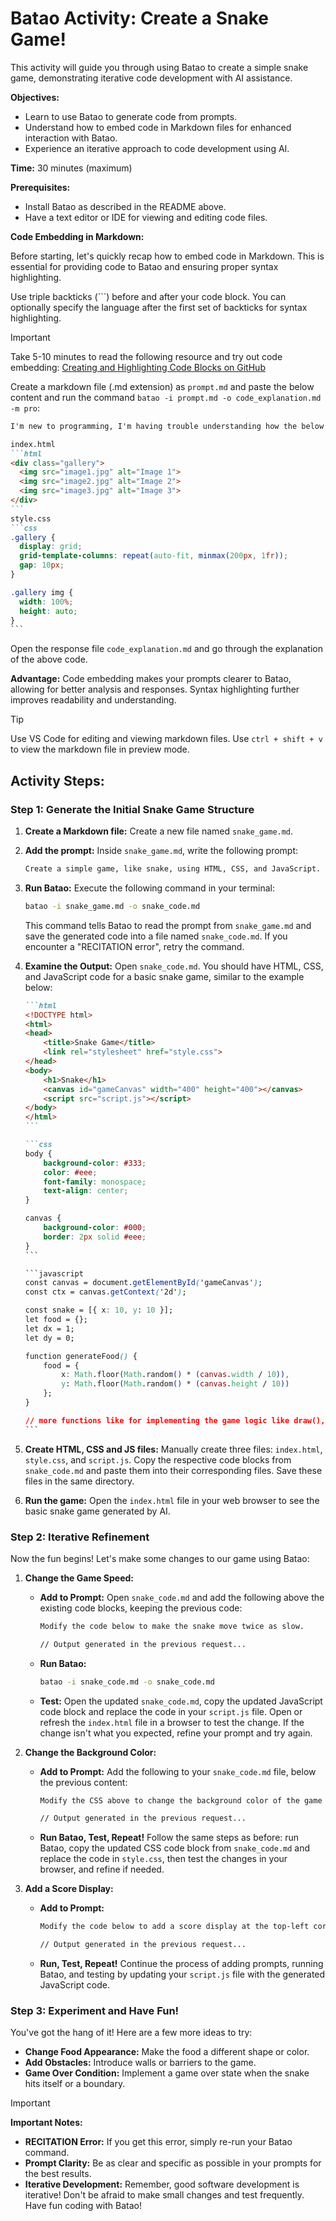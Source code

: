 # Batao Activity: Create a Snake Game!

This activity will guide you through using Batao to create a simple snake game, demonstrating iterative code development with AI assistance.

**Objectives:**

* Learn to use Batao to generate code from prompts.
* Understand how to embed code in Markdown files for enhanced interaction with Batao.
* Experience an iterative approach to code development using AI.

**Time:**  30 minutes (maximum)

**Prerequisites:**

* Install Batao as described in the README above.
* Have a text editor or IDE for viewing and editing code files.

**Code Embedding in Markdown:**

Before starting, let's quickly recap how to embed code in Markdown. This is essential for providing code to Batao and ensuring proper syntax highlighting.

Use triple backticks (```) before and after your code block. You can optionally specify the language after the first set of backticks for syntax highlighting.

> [!IMPORTANT]
> Take 5-10 minutes to read the following resource and try out code embedding: [Creating and Highlighting Code Blocks on GitHub](https://docs.github.com/en/get-started/writing-on-github/working-with-advanced-formatting/creating-and-highlighting-code-blocks)

Create a markdown file (.md extension) as `prompt.md` and paste the below content and run the command `batao -i prompt.md -o code_explanation.md -m pro`:

````markdown
I'm new to programming, I'm having trouble understanding how the below HTML and CSS code works to make a responsive photo gallery page. Break it down and explain in detail using simple Indian English.

index.html
```html
<div class="gallery">
  <img src="image1.jpg" alt="Image 1">
  <img src="image2.jpg" alt="Image 2">
  <img src="image3.jpg" alt="Image 3">
</div>
```
style.css
```css
.gallery {
  display: grid;
  grid-template-columns: repeat(auto-fit, minmax(200px, 1fr));
  gap: 10px;
}

.gallery img {
  width: 100%;
  height: auto;
}
```
````
Open the response file `code_explanation.md` and go through the explanation of the above code. 

**Advantage:** Code embedding makes your prompts clearer to Batao, allowing for better analysis and responses. Syntax highlighting further improves readability and understanding.



> [!TIP]
> Use VS Code for editing and viewing markdown files. Use `ctrl + shift + v` to view the markdown file in preview mode.


## Activity Steps:

### Step 1: Generate the Initial Snake Game Structure

1. **Create a Markdown file:** Create a new file named `snake_game.md`.
2. **Add the prompt:** Inside `snake_game.md`, write the following prompt:

   ```markdown
   Create a simple game, like snake, using HTML, CSS, and JavaScript.  Provide the code within separate code blocks for HTML, CSS, and JavaScript in markdown format.
   ```

3. **Run Batao:** Execute the following command in your terminal:

   ```bash
   batao -i snake_game.md -o snake_code.md
   ```

   This command tells Batao to read the prompt from `snake_game.md` and save the generated code into a file named `snake_code.md`.  If you encounter a "RECITATION error", retry the command.

4. **Examine the Output:** Open `snake_code.md`. You should have HTML, CSS, and JavaScript code for a basic snake game, similar to the example below:

   ````markdown
   ```html
   <!DOCTYPE html>
   <html>
   <head>
       <title>Snake Game</title>
       <link rel="stylesheet" href="style.css">
   </head>
   <body>
       <h1>Snake</h1>
       <canvas id="gameCanvas" width="400" height="400"></canvas>
       <script src="script.js"></script>
   </body>
   </html>
   ```

   ```css
   body {
       background-color: #333;
       color: #eee;
       font-family: monospace;
       text-align: center;
   }

   canvas {
       background-color: #000;
       border: 2px solid #eee;
   }
   ```

   ```javascript
   const canvas = document.getElementById('gameCanvas');
   const ctx = canvas.getContext('2d');

   const snake = [{ x: 10, y: 10 }];
   let food = {};
   let dx = 1;
   let dy = 0;

   function generateFood() {
       food = {
           x: Math.floor(Math.random() * (canvas.width / 10)),
           y: Math.floor(Math.random() * (canvas.height / 10))
       };
   }

   // more functions like for implementing the game logic like draw(), update(), etc
   ```
   ````

5.  **Create HTML, CSS and JS files:** Manually create three files: `index.html`, `style.css`, and `script.js`. Copy the respective code blocks from `snake_code.md` and paste them into their corresponding files. Save these files in the same directory.

6.  **Run the game:** Open the `index.html` file in your web browser to see the basic snake game generated by AI. 


### Step 2:  Iterative Refinement

Now the fun begins!  Let's make some changes to our game using Batao:

1. **Change the Game Speed:**

   * **Add to Prompt:** Open `snake_code.md` and add the following above the existing code blocks, keeping the previous code:

     ```markdown
     Modify the code below to make the snake move twice as slow.

     // Output generated in the previous request...
     ```

   * **Run Batao:** 
     ```bash
     batao -i snake_code.md -o snake_code.md
     ``` 

   * **Test:** Open the updated `snake_code.md`, copy the updated JavaScript code block and replace the code in your `script.js` file. Open or refresh the `index.html` file in a browser to test the change. If the change isn't what you expected, refine your prompt and try again.

2. **Change the Background Color:**

   * **Add to Prompt:** Add the following to your `snake_code.md` file, below the previous content:

     ```markdown
     Modify the CSS above to change the background color of the game canvas to lightblue.

     // Output generated in the previous request...
     ```

   * **Run Batao, Test, Repeat!** Follow the same steps as before: run Batao, copy the updated CSS code block from `snake_code.md` and replace the code in `style.css`, then test the changes in your browser, and refine if needed.

3. **Add a Score Display:**

   * **Add to Prompt:** 

     ```markdown
     Modify the code below to add a score display at the top-left corner of the screen. The score should increase every time the snake eats a piece of food.

     // Output generated in the previous request...
     ```

   * **Run, Test, Repeat!** Continue the process of adding prompts, running Batao, and testing by updating your `script.js` file with the generated JavaScript code. 

### Step 3: Experiment and Have Fun!

You've got the hang of it! Here are a few more ideas to try:

* **Change Food Appearance:** Make the food a different shape or color.
* **Add Obstacles:** Introduce walls or barriers to the game. 
* **Game Over Condition:** Implement a game over state when the snake hits itself or a boundary.

> [!IMPORTANT]
> **Important Notes:**
>
>* **RECITATION Error:** If you get this error, simply re-run your Batao command.
>* **Prompt Clarity:** Be as clear and specific as possible in your prompts for the best results.
>* **Iterative Development:** Remember, good software development is iterative! Don't be afraid to make small changes and test frequently. 
Have fun coding with Batao! 
